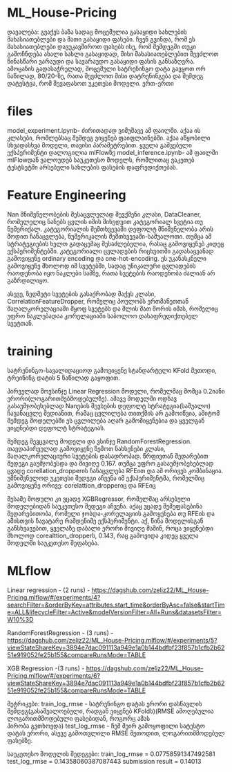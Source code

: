 ﻿# ML_House-Pricing
დავალება: გვაქვს ბაზა სადაც მოცემულია გასაყიდი სახლების მახასიათებლები და მათი გასაყიდი ფასები. ჩვენ გვინდა, რომ ეს მახასიათებლები დავუკავშიროთ ფასებს ისე, რომ შემდეგში თუკი გამოჩნდება ახალი სახლი გასაყიდად, მისი მახასიათებლებით შევძლოთ წინასწარი ვარაუდი და სავარაუდო გასაყიდი ფასის განსაზღვრა.  
ამოცანის გადასაჭრელად, მოცემული სატრენინგო დატა გავყოთ ორ ნაწილად, 80/20-ზე, რათა შევძლოთ მისი დატრენინგება და შემდეგ დატესტვა, რომ შევაფასოთ უკეთესი მოდელი. 
ერთ-ერთი 

# files
model_experiment.ipynb- ძირითადად ვიმუშავე ამ ფაილში. აქაა ის კლასები, რომლებსაც შემდეგ ვიყენებ ფაიფლაინებში. აქაა აწყობილი სხვადასხვა მოდელი, თავისი პარამეტრებით. ყველა გაშვებული ექსპერიმენტი დალოგილია mlFlowზე
model_inference.ipynb- ამ ფაილში mlFlowდან ვალოუდებ საუკეთესო მოდელს, რომლითაც ვაკეთებ ტესტსეტში არსებული სახლების ფასების დაფრედიქთებას. 

# Feature Engineering
Nan მნიშვნელობების შესაცვლელად შევქმენი კლასი, DataCleaner, რომელელიც ნანებს ცვლის იმის მიხედვით კატეგორიალ სვეტია თუ ნუმერიქალ. კატეგორიალის შემთხვევაში დეფოლტ მნიშვნელობა არის მოდით ჩანაცვლება, ნუმერიკალის შემთხვევაში-საშუალოთი. თუმცა ამ სტრატეგიების ხელთ გადაცემაც შესაძლებელია, რასაც გამოვიყენებ კიდეც ექსპერიმენტებში. 
კატეგორიალი ცვლადების რიცხვითში გადასაყვანად გამოვიყენე  ordinary encoding და one-hot-encoding. ეს უკანასკნელი გამოვიყენე მხოლოდ იმ სვეტებში, სადაც უნიკალური ცვლადების რაოდენობა იყო ნაკლები სამზე, რათა სვეტების რაოდენობა ძალიან არ გაზრდილიყო.  

ასევე, ზედმეტი სვეტების გასაქრობად მაქვს კლასი, CorrelationFeatureDropper, რომელიც პოულობს ერთმანეთთან მაღალკორელაციაში მყოფ სვეტებს და შლის მათ შორის იმას, რომელიც უფრო ნაკლებადაა კორელაციაში საბოლოო დასაფრედიქთებელ სვეტთან. 

# training
სატრენინგო-სავალიდაციოდ გამოვიყენე სტანდარტული KFold მეთოდი, ტრეინინგ დატის 5 ნაწილად გაყოფით.

პირველად მოვსინჯე Linear Regression მოდელი, რომელმაც მომცა 0.2იანი ერორი(ლოგარითმებმოდებულზე). ამავე მოდელში ოდნავ გასაუმჯობესებლად Nanების შევსების დეფოლტ სტრატეგია(საშუალო) ჩავანაცვლე მედიანით, რამაც ცვლილება თითქმის არ გამოიწვია, ამიტომ შემდეგ მოდელებში ეს ცვლილება აღარ გამომიყენებია და ყველგან ვიყენებდი დეფოლტ სტრატეგიას. 

შემდეგ შევცვალე მოდელი და ვსინჯე RandomForestRegression. თავდაპირველად გამოვიყენე ზემოთ ნახსენები კლასი, მაღალკორელაციური სვეტების დასადროპად. წრფივთან შედარებით შედეგი გაუმჯობესდა და მივიღე 0.167. თუმცა უფრო გასაუმჯობესებლად ცვადე corellation_dropperის ჩანაცვლება RFEით და ამ ორივეს კომბინაცია. უმნიშვნელოდ უკეთესი შედეგი აჩვენა იმ ექსპერიმენტმა, რომელშიც გამოვიყენე ორივე: corelattion_dropperიც და RFEიც 

მესამე მოდული კი ვცადე XGBRegressor, რომელმაც არსებული მოდელებიდან საუკეთესო შედეგი აჩვენა. აქაც ვცადე შემეფასებინა შედარებითობა, რომელი ჯობდა-კორელაციის გამოყენება თუ RFEის და ამისთვის ჩავატარე რამდენიმე ექსპერიმენტი. აქ, წინა მოდელისგან განსხვავებით, ყველაზე დაბალი ერორი მივიღე მაშინ, როცა ვიყენებდი მხოლოდ corealttion_dropperს, 0.143, რაც გამოვიდა კიდეც ყველა მოდელში საუკეთესო შეფასება. 

# MLflow
Linear regression - (2 runs) - https://dagshub.com/zeliz22/ML_House-Pricing.mlflow/#/experiments/4?searchFilter=&orderByKey=attributes.start_time&orderByAsc=false&startTime=ALL&lifecycleFilter=Active&modelVersionFilter=All+Runs&datasetsFilter=W10%3D

RandomForestRegression - (3 runs) - https://dagshub.com/zeliz22/ML_House-Pricing.mlflow/#/experiments/5?viewStateShareKey=3894e7dac091113a949e1a0b144bdfbf23f857b1cfb2b6251e919052fe25b155&compareRunsMode=TABLE

XGB Regression -(3 runs) - https://dagshub.com/zeliz22/ML_House-Pricing.mlflow/#/experiments/6?viewStateShareKey=3894e7dac091113a949e1a0b144bdfbf23f857b1cfb2b6251e919052fe25b155&compareRunsMode=TABLE

მეტრიკები: train_log_rmse - სატრენინგო დატას ერორი დასწავლის შემდეგ(გასაშუალოებული, რადგან ვიყენებ KFoldს)(RMSE ამოღებულია ლოგარითმმოდებული ფასებიდან, როგორც ამას     
           პირობა გვთხოვდა)
           test_log_rmse - ჩემ მეირ გამოყოფილი სატესტო დატას ერორი, ასევე გამოთვლილი RMSE მეთოდით, ლოგარითმმოდებულ ფასებზე. 

 საუკეთესო მოდელის შედეგები: train_log_rmse = 0.07758591347492581
                               test_log_rmse = 0.14358060387087443
                               submission result = 0.14013


